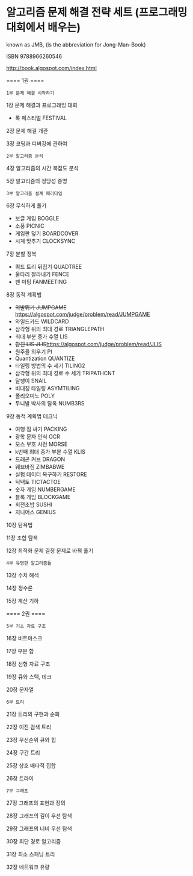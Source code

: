 알고리즘 문제 해결 전략 세트 (프로그래밍 대회에서 배우는)
=
known as JMB, (is the abbreviation for Jong-Man-Book)

ISBN 9788966260546

<http://book.algospot.com/index.html>

==== 1권 ====

	1부 문제 해결 시작하기 

1장 문제 해결과 프로그래밍 대회
+ 록 페스티벌	FESTIVAL

2장 문제 해결 개관 

3장 코딩과 디버깅에 관하여 


	2부 알고리즘 분석 

4장 알고리즘의 시간 복잡도 분석 

5장 알고리즘의 정당성 증명 


	3부 알고리즘 설계 패러다임 

6장 무식하게 풀기 
+ 보글 게임	BOGGLE
+ 소풍	PICNIC
+ 게임판 덮기	BOARDCOVER
+ 시계 맞추기	CLOCKSYNC

7장 분할 정복 
+ 쿼드 트리 뒤집기	QUADTREE
+ 울타리 잘라내기	FENCE
+ 팬 미팅	FANMEETING

8장 동적 계획법 
+ ~~외발뛰기	JUMPGAME~~ <https://algospot.com/judge/problem/read/JUMPGAME>
+ 와일드카드	WILDCARD
+ 삼각형 위의 최대 경로	TRIANGLEPATH
+ 최대 부분 증가 수열	LIS
+ ~~합친 LIS	JLIS~~<https://algospot.com/judge/problem/read/JLIS>
+ 원주율 외우기	PI
+ Quantization	QUANTIZE
+ 타일링 방법의 수 세기	TILING2
+ 삼각형 위의 최대 경로 수 세기	TRIPATHCNT
+ 달팽이	SNAIL
+ 비대칭 타일링	ASYMTILING
+ 폴리오미노	POLY
+ 두니발 박사의 탈옥	NUMB3RS

9장 동적 계획법 테크닉 
+ 여행 짐 싸기	PACKING
+ 광학 문자 인식	OCR
+ 모스 부호 사전	MORSE
+ k번째 최대 증가 부분 수열	KLIS
+ 드래곤 커브	DRAGON
+ 웨브바짐	ZIMBABWE
+ 실험 데이터 복구하기	RESTORE
+ 틱택토	TICTACTOE
+ 숫자 게임	NUMBERGAME
+ 블록 게임	BLOCKGAME
+ 회전초밥	SUSHI
+ 지니어스	GENIUS

10장 탐욕법 

11장 조합 탐색 

12장 최적화 문제 결정 문제로 바꿔 풀기 


	4부 유명한 알고리즘들 

13장 수치 해석 

14장 정수론 

15장 계산 기하 

==== 2권 ====

	5부 기초 자료 구조 

16장 비트마스크 

17장 부분 합 

18장 선형 자료 구조 

19장 큐와 스택, 데크 

20장 문자열 


	6부 트리 

21장 트리의 구현과 순회 

22장 이진 검색 트리 

23장 우선순위 큐와 힙 

24장 구간 트리 

25장 상호 배타적 집합 

26장 트라이 


	7부 그래프 

27장 그래프의 표현과 정의 

28장 그래프의 깊이 우선 탐색 

29장 그래프의 너비 우선 탐색 

30장 최단 경로 알고리즘 

31장 최소 스패닝 트리 

32장 네트워크 유량 
